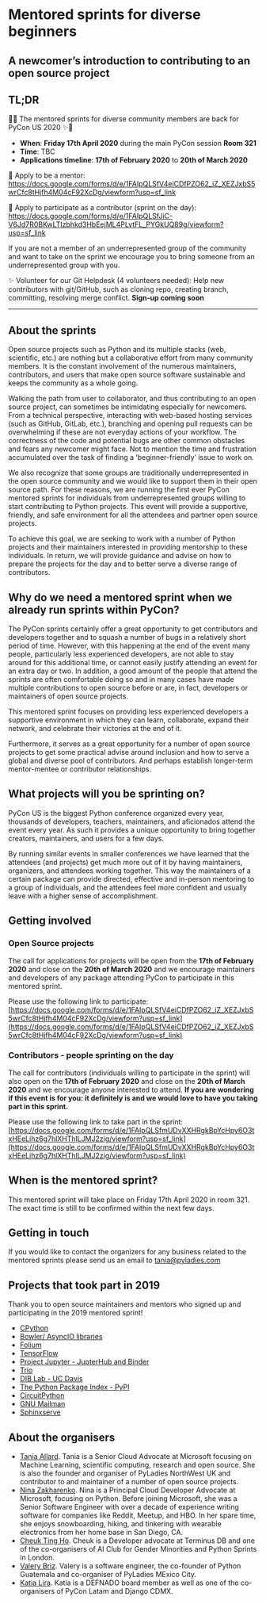 # Mentored sprints for diverse beginners

## A newcomer’s introduction to contributing to an open source project

## TL;DR

🎉✨ The mentored sprints for diverse community members are back for PyCon US 2020 ✨🎉

- **When**: **Friday 17th April 2020** during the main PyCon session **Room 321**
- **Time**: TBC
- **Applications timeline**: **17th of February 2020** to **20th of March 2020**

📝 Apply to be a mentor: <https://docs.google.com/forms/d/e/1FAIpQLSfV4eiCDfPZO62_iZ_XEZJxbS5wrCfc8tHjfh4M04cF92XcDg/viewform?usp=sf_link>

📝 Apply to participate as a contributor (sprint on the day): <https://docs.google.com/forms/d/e/1FAIpQLSfJiC-V6Jd7R0BKwLTIzbhkd3HbEejML4PLvtFL_PYGkUQ89g/viewform?usp=sf_link>

If you are not a member of an underrepresented group of the community and want to take on the sprint we encourage you to bring someone from an underrepresented group with you.

✨ Volunteer for our Git Helpdesk (4 volunteers needed): Help new contributors with git/GitHub, such as cloning repo, creating branch, committing, resolving merge conflict. **Sign-up coming soon**

---

## About the sprints

Open source projects such as Python and its multiple stacks (web, scientific, etc.) are nothing but a collaborative effort from many community members. It is the constant involvement of the numerous maintainers, contributors, and users that make open source software sustainable and keeps the community as a whole going.

Walking the path from user to collaborator, and thus contributing to an open source project, can sometimes be intimidating especially for newcomers. From a technical perspective, interacting with web-based hosting services (such as GitHub, GitLab, etc.), branching and opening pull requests can be overwhelming if these are not everyday actions of your workflow. The correctness of the code and potential bugs are other common obstacles and fears any newcomer might face. Not to mention the time and frustration accumulated over the task of finding a ‘beginner-friendly’ issue to work on.

We also recognize that some groups are traditionally underrepresented in the open source community and we would like to support them in their open source path.
For these reasons, we are running the first ever PyCon mentored sprints for individuals from underrepresented groups willing to start contributing to Python projects. This event will provide a supportive, friendly, and safe environment for all the attendees and partner open source projects.

To achieve this goal, we are seeking to work with a number of Python projects and their maintainers interested in providing mentorship
to these individuals. In return, we will provide guidance and advise on how to prepare the projects for the day and to better serve a diverse range of contributors.

## Why do we need a mentored sprint when we already run sprints within PyCon?

The PyCon sprints certainly offer a great opportunity to get contributors and developers together and to squash a number of bugs in a relatively short period of time. However, with this happening at the end of the event many people, particularly less experienced developers, are not able to stay around for this additional time, or cannot easily justify attending an event for an extra day or two. In addition, a good amount of the people that attend the sprints are often comfortable doing so and in many cases have made multiple contributions to open source before or are, in fact, developers or maintainers of open source projects.

This mentored sprint focuses on providing less experienced developers a supportive environment in which they can learn, collaborate, expand their network, and celebrate their victories at the end of it.

Furthermore, it serves as a great opportunity for a number of open source projects to get some practical advise around inclusion and how to serve a global and diverse pool of contributors. And perhaps establish longer-term mentor-mentee or contributor relationships.

## What projects will you be sprinting on?

PyCon US is the biggest Python conference organized every year, thousands of developers, teachers, maintainers, and aficionados attend the event every year. As such it provides a unique opportunity to bring together creators, 
maintainers, and users for a few days.

By running similar events in smaller conferences we have learned that the attendees (and projects) get much more out of it by having maintainers, organizers, and attendees working together. This way the maintainers of a certain package can provide directed, effective and in-person mentoring to a group of individuals, and the attendees feel more confident and usually leave with a higher sense of accomplishment.

## Getting involved

### Open Source projects

The call for applications for projects will be open from the **17th of February 2020** and close on the **20th of March 2020** and  we encourage
maintainers and developers of any package attending PyCon to participate in this mentored sprint. 

Please use the following link to participate: [https://docs.google.com/forms/d/e/1FAIpQLSfV4eiCDfPZO62_iZ_XEZJxbS5wrCfc8tHjfh4M04cF92XcDg/viewform?usp=sf_link](https://docs.google.com/forms/d/e/1FAIpQLSfV4eiCDfPZO62_iZ_XEZJxbS5wrCfc8tHjfh4M04cF92XcDg/viewform?usp=sf_link)

### Contributors - people sprinting on the day

The call for contributors (individuals willing to participate in the sprint) will also open on the **17th of February 2020** and close on the **20th of March 2020** and we encourage anyone interested to attend.
**If you are wondering if this event is for you: it definitely is and we would love to have you taking part in this sprint.**

Please use the following link to take part in the sprint: [https://docs.google.com/forms/d/e/1FAIpQLSfmUDvXXHRgkBpYcHpy6O3txHEeLihz6g7hlXHThlLJMJ2zig/viewform?usp=sf_link](https://docs.google.com/forms/d/e/1FAIpQLSfmUDvXXHRgkBpYcHpy6O3txHEeLihz6g7hlXHThlLJMJ2zig/viewform?usp=sf_link)

## When is the mentored sprint?

This mentored sprint will take place on Friday 17th April 2020 in room 321. The exact time is still to be confirmed within the next few days.

## Getting in touch

If you would like to contact the organizers for any business related to the mentored sprints please send us an email to tania@pyladies.com

## Projects that took part in 2019

Thank you to open source maintainers and mentors who signed up and participating in the 2019 mentored sprint!

- [CPython](https://github.com/python/cpython)
- [Bowler/ AsyncIO libraries](https://pybowler.io/)
- [Folium](https://github.com/python-visualization/folium)
- [TensorFlow](http://www.github.com/tensorflow/tensorflow)
- [Project Jupyter - JupterHub and Binder](https://github.com/jupyterhub/jupyterhub)
- [Trio](https://github.com/python-trio/trio/issues)
- [DIB Lab - UC Davis](https://sourmash.readthedocs.io/)
- [The Python Package Index - PyPI](https://github.com/pypa/warehouse)
- [CircuitPython](https://github.com/adafruit/circuitpython)
- [GNU Mailman](https://gitlab.com/mailman)
- [Sphinxserve](https://github.com/mzdaniel/sphinxserve)

## About the organisers

- [Tania Allard](https://twitter.com/ixek). Tania is a Senior Cloud Advocate at Microsoft focusing on Machine Learning, scientific computing, research and open source. She is also the founder and organiser of PyLadies NorthWest UK and contributor to and maintainer of a number of open source projects.
- [Nina Zakharenko](https://twitter.com/nnja). Nina is a Principal Cloud Developer Advocate at Microsoft, focusing on Python. Before joining Microsoft, she was a Senior Software Engineer with over a decade of experience writing software for companies like Reddit, Meetup, and HBO. In her spare time, she enjoys snowboarding, hiking, and tinkering with wearable electronics from her home base in San Diego, CA.
- [Cheuk Ting Ho](https://twitter.com/cheukting_ho). Cheuk is a Developer advocate at Terminus DB and one of the co-organisers of AI Club for Gender Minorities and Python Sprints in London.
- [Valery Briz](https://twitter.com/valerybriz). Valery is a software engineer, the co-founder of Python Guatemala and co-organiser of PyLadies MExico City.
- [Katia Lira](https://twitter.com/lakatialira). Katia is a DEFNADO board member as well as one of the co-organisers of PyCon Latam and Django CDMX.
